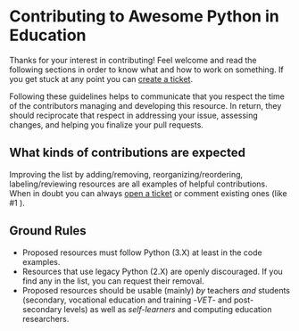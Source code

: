 # Contributing to Awesome Python in Education

Thanks for your interest in contributing! Feel welcome and read the following sections in order to know what and how to work on something. If you get stuck at any point you can [create a ticket](https://github.com/quobit/awesome-python-in-education/issues/new).

Following these guidelines helps to communicate that you respect the time of the contributors managing and developing this resource. In return, they should reciprocate that respect in addressing your issue, assessing changes, and helping you finalize your pull requests.

## What kinds of contributions are expected

Improving the list by adding/removing, reorganizing/reordering, labeling/reviewing resources are all examples of helpful contributions. When in doubt you can always [open a ticket](https://github.com/quobit/awesome-python-in-education/issues/new) or comment existing ones (like #1 ).

## Ground Rules

* Proposed resources must follow Python (3.X) at least in the code examples.
* Resources that use legacy Python (2.X) are openly discouraged. If you find any in the list, you can request their removal. 
* Proposed resources should be usable (mainly) *by* teachers *and* students (secondary, vocational education and training -*VET*- and post-secondary levels) as well as *self-learners* and computing education researchers.
